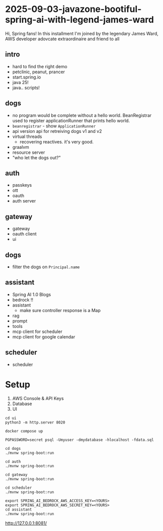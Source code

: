 # 2025-09-03-javazone-bootiful-spring-ai-with-legend-james-ward
Hi, Spring fans! In this installment I'm joined by the legendary James Ward, AWS developer adovcate extraordinaire and friend to all


## intro
- hard to find the right demo 
- petclinic, peanut, prancer 
- start.spring.io 
- java 25!
- java.. scripts!

## dogs
- no program would be complete without a hello world. BeanRegistrar used to register applicationRunner that prints hello world.
- `beanregistrar`  - show `ApplicationRunner` 
- api version api for retreiving dogs v1 and v2
- virtual threads
  - recovering reactives. it's very good.
- graalvm 
- resource server
- "who let the dogs out?"

## auth
- passkeys 
- ott 
- oauth 
- auth server 

## gateway
- gateway 
- oauth client
- ui 

## dogs
- filter the dogs on `Principal.name`

## assistant
- Spring AI 1.0 Blogs
- bedrock !!
- assistant
  - make sure controller response is a Map
- rag
- prompt 
- tools 
- mcp client for scheduler 
- mcp client for google calendar

## scheduler
- scheduler



# Setup

1. AWS Console & API Keys
1. Database
1. UI


```
cd ui
python3 -m http.server 8020
```

```
docker compose up
```

```
PGPASSWORD=secret psql -Umyuser -dmydatabase -hlocalhost -fdata.sql
```

```
cd dogs
./mvnw spring-boot:run
```

```
cd auth
./mvnw spring-boot:run
```

```
cd gateway
./mvnw spring-boot:run
```

```
cd scheduler
./mvnw spring-boot:run
```

```
export SPRING_AI_BEDROCK_AWS_ACCESS_KEY=<YOURS>
export SPRING_AI_BEDROCK_AWS_SECRET_KEY=<YOURS>
cd assistant
./mvnw spring-boot:run
```

http://127.0.0.1:8081/

